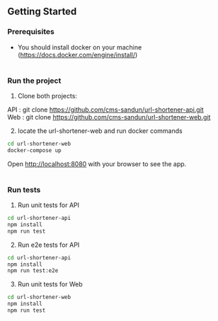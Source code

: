 ## Getting Started

### Prerequisites

- You should install docker on your machine (https://docs.docker.com/engine/install/)<br /><br />

### Run the project

1. Clone both projects:

API : git clone https://github.com/cms-sandun/url-shortener-api.git<br />
Web : git clone https://github.com/cms-sandun/url-shortener-web.git

2. locate the url-shortener-web and run docker commands

```bash
cd url-shortener-web
docker-compose up
```

Open [http://localhost:8080](http://localhost:8080) with your browser to see the app.<br /><br />

### Run tests

1. Run unit tests for API

```bash
cd url-shortener-api
npm install
npm run test
```

2. Run e2e tests for API

```bash
cd url-shortener-api
npm install
npm run test:e2e
```

3. Run unit tests for Web

```bash
cd url-shortener-web
npm install
npm run test
```
